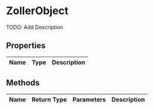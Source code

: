 # ZollerObject
TODO: Add Description

## Properties


| Name | Type | Description |
| --- | --- | --- |


## Methods


| Name | Return Type | Parameters | Description |
| --- | --- | --- | --- |
